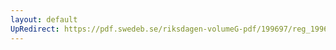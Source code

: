 ```yaml
---
layout: default
UpRedirect: https://pdf.swedeb.se/riksdagen-volumeG-pdf/199697/reg_199697/reg_199697_0464.pdf
---
```

